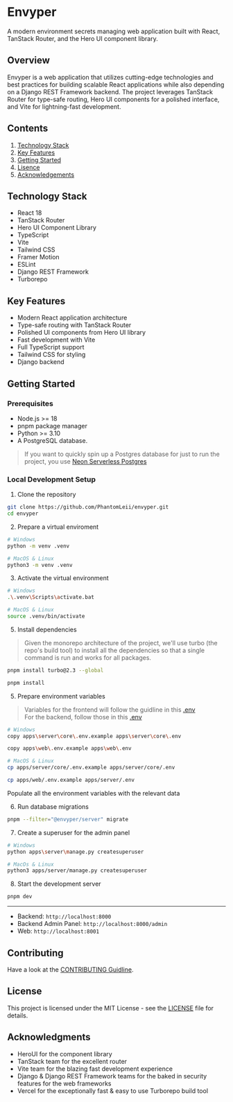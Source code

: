 # Envyper

A modern environment secrets managing web application built with React, TanStack Router, and the Hero UI component library.

## Overview

Envyper is a web application that utilizes cutting-edge technologies and best practices for building scalable React applications while also depending on a Django REST Framework backend. The project leverages TanStack Router for type-safe routing, Hero UI components for a polished interface, and Vite for lightning-fast development.

## Contents

1. [Technology Stack](#technology-stack)
2. [Key Features](#key-features)
3. [Getting Started](#getting-started)
4. [Lisence](#license)
5. [Acknowledgements](#acknowledgments)

## Technology Stack

- React 18
- TanStack Router
- Hero UI Component Library
- TypeScript
- Vite
- Tailwind CSS
- Framer Motion
- ESLint
- Django REST Framework
- Turborepo

## Key Features

- Modern React application architecture
- Type-safe routing with TanStack Router
- Polished UI components from Hero UI library
- Fast development with Vite
- Full TypeScript support
- Tailwind CSS for styling
- Django backend

## Getting Started

### Prerequisites

- Node.js >= 18
- pnpm package manager
- Python >= 3.10
- A PostgreSQL database.

> If you want to quickly spin up a Postgres database for just to run the project, you use [Neon Serverless Postgres](https://neon.tech)

### Local Development Setup

1. Clone the repository

```bash
git clone https://github.com/PhantomLeii/envyper.git
cd envyper
```

2. Prepare a virtual enviroment

```bash
# Windows
python -m venv .venv

# MacOS & Linux
python3 -m venv .venv
```

3. Activate the virtual environment

```bash
# Windows
.\.venv\Scripts\activate.bat

# MacOS & Linux
source .venv/bin/activate
```

5.  Install dependencies

> Given the monorepo architecture of the project, we'll use turbo (the repo's build tool) to install all the dependencies so that a single command is run and works for all packages.

```bash
pnpm install turbo@2.3 --global

pnpm install
```

5. Prepare environment variables

> Variables for the frontend will follow the guidline in this [.env](./apps/web/.env.example)<br />
> For the backend, follow those in this [.env](./apps/server/core/.env.example)

```bash
# Windows
copy apps\server\core\.env.example apps\server\core\.env

copy apps\web\.env.example apps\web\.env

# MacOS & Linux
cp apps/server/core/.env.example apps/server/core/.env

cp apps/web/.env.example apps/server/.env
```

Populate all the environment variables with the relevant data

6. Run database migrations

```bash
pnpm --filter="@envyper/server" migrate
```

7. Create a superuser for the admin panel

```bash
# Windows
python apps\server\manage.py createsuperuser

# MacOs & Linux
python3 apps/server/manage.py createsuperuser
```

8.  Start the development server

```bash
pnpm dev
```

---

- Backend: `http://localhost:8000`
- Backend Admin Panel: `http://localhost:8000/admin`
- Web: `http://localhost:8001`

## Contributing

Have a look at the [CONTRIBUTING Guidline](./CONTRIBUTING.md).

## License

This project is licensed under the MIT License - see the [LICENSE](./LISENCE.md) file for details.

## Acknowledgments

- HeroUI for the component library
- TanStack team for the excellent router
- Vite team for the blazing fast development experience
- Django & Django REST Framework teams for the baked in security features for the web frameworks
- Vercel for the exceptionally fast & easy to use Turborepo build tool
